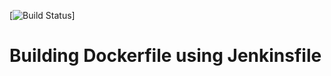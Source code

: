 [![Build Status](http://localhost:8080/buildStatus/icon?job=Jenkinsfile)]

# Building Dockerfile using Jenkinsfile
